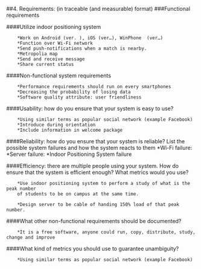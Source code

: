 
##4. Requirements: (in traceable (and measurable) format)
###Functional requirements

####Utilize indoor positioning system

		*Work on Android (ver. ), iOS (ver…), WinPhone  (ver…)
		*Function over Wi-Fi network
		*Send push-notifications when a match is nearby.
		*Metropolia map
		*Send and receive message
		*Share current status

####Non-functional system requirements

		*Performance requirements should run on every smartphones
		*Decreasing the probability of losing data
		*Software quality attribute: user friendliness  
		
####Usability: how do you ensure that your system is easy to use?

		*Using similar terms as popular social network (example Facebook)
		*Introduce during orientation
		*Include information in welcome package
		
####Reliability: how do you ensure that your system is reliable? List the possible system failures and how the system reacts to them
		*Wi-Fi failure: 
		*Server failure: 
		*Indoor Positioning System failure
		
####Efficiency: there are multiple people using your system. How do ensure that the system is efficient enough? What metrics would you use?

		*Use indoor positioning system to perform a study of what is the peak number 
		of students to be on campus at the same time. 
		
		*Design server to be cable of handing 150% load of that peak number.
	
####What other non-functional requirements should be documented?

		*It is a free software, anyone could run, copy, distribute, study, change and improve
	
####What kind of metrics you should use to guarantee unambiguity?

		*Using similar terms as popular social network (example Facebook)

